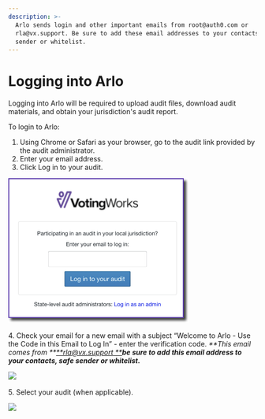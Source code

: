 ```yaml
---
description: >-
  Arlo sends login and other important emails from root@auth0.com or
  rla@vx.support. Be sure to add these email addresses to your contacts, safe
  sender or whitelist.
---
```


# Logging into Arlo

Logging into Arlo will be required to upload audit files, download audit materials, and obtain your jurisdiction's audit report. &#x20;

To login to Arlo:

1. Using Chrome or Safari as your browser, go to the audit link provided by the audit administrator.
2. Enter your email address.
3. Click Log in to your audit.&#x20;

![](<../.gitbook/assets/image (70).png>)

4\.  Check your email for a new email with a subject “Welcome to Arlo - Use the Code in this Email to Log In” - enter the verification code. _**This email comes from **_[_**rla@vx.support **_](mailto:rla@vx.support)_**be sure to add this email address to your contacts, safe sender or whitelist.**_

![](https://lh4.googleusercontent.com/D5neWVCWcYJad45Q32lBybm\_IIJmXMDmRr3e6y-NXK-2nj70pPRdUEErjqSGgDpKxrkHxDmIfz6RzNZFNl4Sy3mUSs5CUpf9jrw\_WuURF3QdHCnsUrSvK7N8m8ifYkOTMx4tsrDF)

5\.  Select your audit (when applicable).

![](https://lh6.googleusercontent.com/yKf4vzFwCHCtQyNJKAAlzDhyzDuXtxOotBvf\_DBTx-Ivu6i71SDQRVpyUU4Uk\_s0oXicb5xnV8lXoVShm6YLEEwwIhxSk2CHPQla8X8v1hrTRh9nOySu3hg4A5OhRFJ0kttU0WcR)
